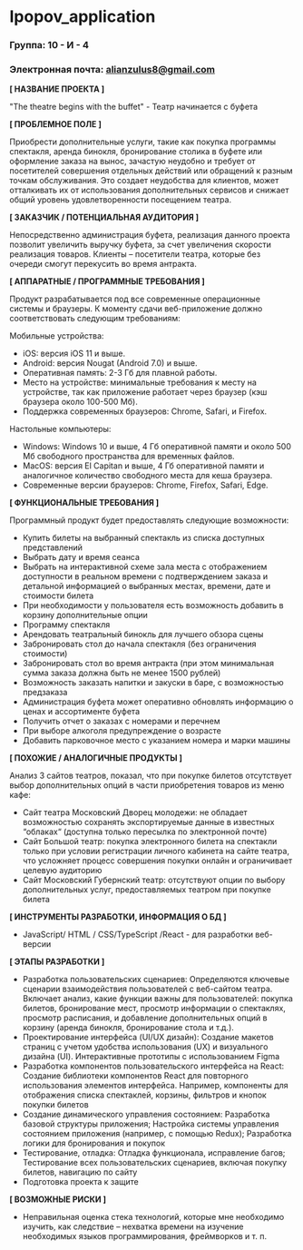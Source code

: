 # Ipopov_application

### Группа: 10 - И - 4
### Электронная почта: alianzulus8@gmail.com ### 


**[ НАЗВАНИЕ ПРОЕКТА ]**

"The theatre begins with the buffet" - Театр начинается с буфета

**[ ПРОБЛЕМНОЕ ПОЛЕ ]**

Приобрести дополнительные услуги, такие как покупка программы спектакля, аренда бинокля, бронирование столика в буфете или оформление заказа на вынос, зачастую неудобно и требует от посетителей совершения отдельных действий или обращений к разным точкам обслуживания. Это создает неудобства для клиентов, может отталкивать их от использования дополнительных сервисов и снижает общий уровень удовлетворенности посещением театра. 


**[ ЗАКАЗЧИК / ПОТЕНЦИАЛЬНАЯ АУДИТОРИЯ ]**

Непосредственно администрация буфета, реализация данного проекта позволит увеличить выручку буфета, за счет увеличения скорости реализация товаров. Клиенты – посетители театра, которые без очереди смогут перекусить во время антракта.

**[ АППАРАТНЫЕ / ПРОГРАММНЫЕ ТРЕБОВАНИЯ ]** 

Продукт разрабатывается под все современные операционные системы и браузеры. К моменту сдачи веб-приложение должно соответствовать следующим требованиям:

Мобильные устройства:
* iOS: версия iOS 11 и выше.
* Android: версия Nougat (Android 7.0) и выше.
* Оперативная память: 2-3 Гб для плавной работы.
* Место на устройстве: минимальные требования к месту на устройстве, так как приложение работает через браузер (кэш браузера около 100-500 Мб).
* Поддержка современных браузеров: Chrome, Safari, и Firefox.

Настольные компьютеры:
* Windows: Windows 10 и выше, 4 Гб оперативной памяти и около 500 Мб свободного пространства для временных файлов.
* MacOS: версия El Capitan и выше, 4 Гб оперативной памяти и аналогичное количество свободного места для кеша браузера.
* Современные версии браузеров: Chrome, Firefox, Safari, Edge.

**[ ФУНКЦИОНАЛЬНЫЕ ТРЕБОВАНИЯ ]**

Программный продукт будет предоставлять следующие возможности:
* Купить билеты на выбранный спектакль из списка доступных представлений
* Выбрать дату и время сеанса
* Выбрать на интерактивной схеме зала места с отображением доступности в реальном времени с подтверждением заказа и детальной информацией о выбранных местах, времени, дате и стоимости билета
* При необходимости у пользователя есть возможность добавить в корзину дополнительные опции
* Программу спектакля
* Арендовать театральный бинокль для лучшего обзора сцены
* Забронировать стол до начала спектакля (без ограничения стоимости)
* Забронировать стол во время антракта (при этом минимальная сумма заказа должна быть не менее 1500 рублей)
* Возможность заказать напитки и закуски в баре, с возможностью предзаказа
* Администрация буфета может оперативно обновлять информацию о ценах и ассортименте буфета
* Получить отчет о заказах с номерами и перечнем
* При выборе алкоголя предупреждение о возрасте
* Добавить парковочное место с указанием номера и марки машины

**[ ПОХОЖИЕ / АНАЛОГИЧНЫЕ ПРОДУКТЫ ]**

Анализ 3 сайтов театров, показал, что при покупке билетов отсутствует выбор дополнительных опций в части приобретения товаров из меню кафе:

* Сайт театра Московский Дворец молодежи: не обладает возможностью сохранять экспортируемые данные в известных “облаках“ (доступна только пересылка по электронной почте)
* Сайт Большой театр: покупка электронного билета на спектакли только при условии регистрации личного кабинета на сайте театра, что усложняет процесс совершения покупки онлайн и ограничивает целевую аудиторию
* Сайт Московский Губернский театр: отсутствуют опции по выбору дополнительных услуг, предоставляемых театром при покупке билета

**[ ИНСТРУМЕНТЫ РАЗРАБОТКИ, ИНФОРМАЦИЯ О БД ]**

* JavaScript/ HTML / CSS/TypeScript /React - для разработки веб-версии

  
**[ ЭТАПЫ РАЗРАБОТКИ ]**

* Разработка пользовательских сценариев: Определяются ключевые сценарии взаимодействия пользователей с веб-сайтом театра. Включает анализ, какие функции важны для пользователей: покупка билетов, бронирование мест, просмотр информации о спектаклях, просмотр расписания, и добавление дополнительных опций в корзину (аренда бинокля, бронирование стола и т.д.).
* Проектирование интерфейса (UI/UX дизайн): Создание макетов страниц с учетом удобства использования (UX) и визуального дизайна (UI). Интерактивные прототипы с использованием Figma
* Разработка компонентов пользовательского интерфейса на React: Создание библиотеки компонентов React для повторного использования элементов интерфейса. Например, компоненты для отображения списка спектаклей, корзины, фильтров и кнопок покупки билетов
* Создание динамического управления состоянием: Разработка базовой структуры приложения; Настройка системы управления состоянием приложения (например, с помощью Redux); Разработка логики для бронирования и покупок
* Тестирование, отладка: Отладка функционала, исправление багов; Тестирование всех пользовательских сценариев, включая покупку билетов, навигацию по сайту
* Подготовка проекта к защите

**[ ВОЗМОЖНЫЕ РИСКИ ]**

* Неправильная оценка стека технологий, которые мне необходимо изучить, как следствие – нехватка времени на изучение    необходимых языков программирования, фреймворков и т. п.



